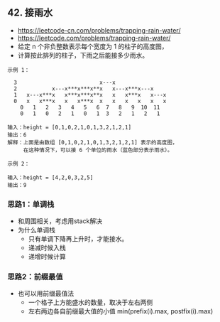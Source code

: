## 42. 接雨水
- https://leetcode-cn.com/problems/trapping-rain-water/
- https://leetcode.com/problems/trapping-rain-water/
- 给定 n 个非负整数表示每个宽度为 1 的柱子的高度图，
- 计算按此排列的柱子，下雨之后能接多少雨水。


```
示例 1：

  3                          x---x
  2           x---x***x***x**x   x---x***x---x
  1   x---x***x   x***x***x**x   x   x***x   x---x
  0   x   x***x   x   x***x  x   x   x   x   x   x
    0   1   2   3   4   5   6  7   8   9  10  11  
    0   1   0   2   1   0   1  3   2   1   2   1    

输入：height = [0,1,0,2,1,0,1,3,2,1,2,1]
输出：6
解释：上面是由数组 [0,1,0,2,1,0,1,3,2,1,2,1] 表示的高度图，
     在这种情况下，可以接 6 个单位的雨水（蓝色部分表示雨水）。
```

```
示例 2：

输入：height = [4,2,0,3,2,5]
输出：9
```

### 思路1：单调栈
- 和周围相关，考虑用stack解决
- 为什么单调栈
  - 只有单调下降再上升时，才能接水。
  - 递减时候入栈
  - 递增时候计算
### 思路2：前缀最值
- 也可以用前缀最值法
  - 一个格子上方能盛水的数量，取决于左右两侧
  - 左右两边各自前缀最大值的小值
    min(prefix(i).max, postfix(i).max)
    